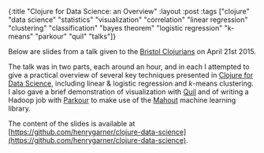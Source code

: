 {:title "Clojure for Data Science: an Overview"
 :layout :post
 :tags  ["clojure" "data science" "statistics" "visualization" "correlation" "linear regression" "clustering" "classification" "bayes theorem" "logistic regression" "k-means" "parkour" "quil" "talks"]}

Below are slides from a talk given to the [Bristol Clojurians](https://bristolclojurians.github.io/) on April 21st 2015.

The talk was in two parts, each around an hour, and in each I attempted to give a practical overview of several key techniques presented in [Clojure for Data Science](http://www.amazon.co.uk/gp/product/1784397180/ref=as_li_tl?ie=UTF8&camp=1634&creative=19450&creativeASIN=1784397180&linkCode=as2&tag=henrygarnerco-21), including linear &amp; logistic regression and <em>k</em>-means clustering. I also gave a brief demonstration of visualization with [Quil](http://quil.info/) and of writing a Hadoop job with [Parkour](https://github.com/damballa/parkour) to make use of the [Mahout](http://mahout.apache.org/) machine learning library.

<script async class="speakerdeck-embed" data-id="324a4d25b6d541dbadd9e0fb14dc1a51" data-ratio="1.37081659973226" src="//speakerdeck.com/assets/embed.js"></script>

The content of the slides is available at [https://github.com/henrygarner/clojure-data-science](https://github.com/henrygarner/clojure-data-science).
